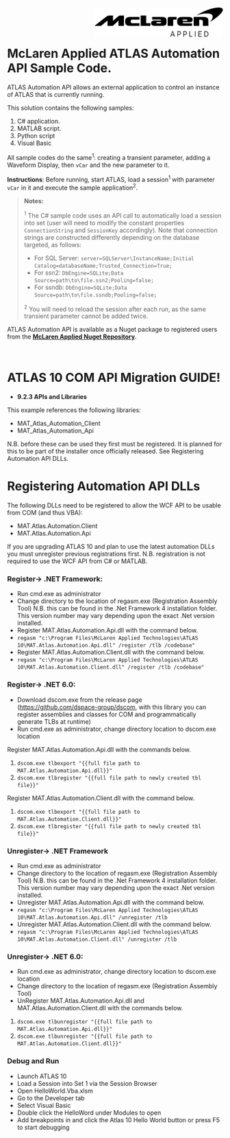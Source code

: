 <img src="/images/malogo.png" width="300" align="right" /><br><br><br>

# McLaren Applied **ATLAS Automation API Sample Code**.

ATLAS Automation API allows an external application to control an instance of ATLAS that is currently running.

This solution contains the following samples: 
1. C# application. 
2. MATLAB script.
3. Python script
4. Visual Basic

All sample codes do the same<sup>1</sup>: creating a transient parameter, adding a Waveform Display, then `vCar` and the new parameter to it. 

**Instructions**: Before running, start ATLAS, load a session<sup>1</sup> with parameter `vCar` in it and execute the sample application<sup>2</sup>. 

>**Notes:**
>
><sup>1</sup> The C\# sample code uses an API call to automatically load a session into set (user will need to modify the constant properties `ConnectionString` and `SessionKey` accordingly). Note that connection strings are constructed differently depending on the database targeted, as follows:
>  - For SQL Server: `server=SQLServer\InstanceName;Initial Catalog=databaseName;Trusted_Connection=True;`
>  - For ssn2: `DbEngine=SQLite;Data Source=path\to\file.ssn2;Pooling=false;`
>  - For ssndb: `DbEngine=SQLite;Data Source=path\to\file.ssndb;Pooling=false;`
> 
> <sup>2</sup> You will need to reload the session after each run, as the same transient parameter cannot be added twice. 

ATLAS Automation API is available as a Nuget package to registered users from the **[McLaren Applied Nuget Repository](https://github.com/mat-docs/packages)**.

<br>

# ATLAS 10 COM API Migration GUIDE!

* **9.2.3 APIs and Libraries**

This example references the following libraries:
- MAT_Atlas_Automation_Client
- MAT_Atlas_Automation_Api
  
N.B. before these can be used they first must be registered. It is planned for this to be part of the installer once officially released. See Registering Automation API DLLs.

# Registering Automation API DLLs

The following DLLs need to be registered to allow the WCF API to be usable from COM (and thus
VBA):
- MAT.Atlas.Automation.Client
- MAT.Atlas.Automation.Api

If you are upgrading ATLAS 10 and plan to use the latest automation DLLs you must unregister previous registrations first. N.B. registration is not required to use the WCF API from C# or MATLAB.
### Register-> .NET Framework:
- Run cmd.exe as administrator
- Change directory to the location of regasm.exe (Registration Assembly Tool)
N.B. this can be found in the .Net Framework 4 installation folder. This version number may
vary depending upon the exact .Net version installed.
- Register MAT.Atlas.Automation.Api.dll with the command below.
- `regasm "c:\Program Files\McLaren Applied Technologies\ATLAS 10\MAT.Atlas.Automation.Api.dll" /register /tlb /codebase"`
- Register MAT.Atlas.Automation.Client.dll with the command below.
- `regasm "c:\Program Files\McLaren Applied Technologies\ATLAS 10\MAT.Atlas.Automation.Client.dll" /register /tlb /codebase"`

### Register-> .NET 6.0:
- Download dscom.exe from the release page (https://github.com/dspace-group/dscom, with this library you can register assemblies and classes for COM and programmatically generate TLBs at runtime)
- Run cmd.exe as administrator, change directory location to  dscom.exe location

Register MAT.Atlas.Automation.Api.dll with the commands below.

 1. `dscom.exe tlbexport "{{full file path to MAT.Atlas.Automation.Api.dll}}"`
 2. `dscom.exe tlbregister "{{full file path to newly created tbl file}}"`

Register MAT.Atlas.Automation.Client.dll with the command below.

 1. `dscom.exe tlbexport "{{full file path to MAT.Atlas.Automation.Client.dll}}"`
 2. `dscom.exe tlbregister "{{full file path to newly created tbl file}}"`

### Unregister-> .NET Framework
- Run cmd.exe as administrator
- Change directory to the location of regasm.exe (Registration Assembly Tool)
N.B. this can be found in the .Net Framework 4 installation folder. This version number may
vary depending upon the exact .Net version installed.
- Unregister MAT.Atlas.Automation.Api.dll with the command below.
- `regasm "c:\Program Files\McLaren Applied Technologies\ATLAS 10\MAT.Atlas.Automation.Api.dll" /unregister /tlb`
- Unregister MAT.Atlas.Automation.Client.dll with the command below.
- `regasm "c:\Program Files\McLaren Applied Technologies\ATLAS 10\MAT.Atlas.Automation.Client.dll" /unregister /tlb`

### Unregister-> .NET 6.0:
- Run cmd.exe as administrator, change directory location to  dscom.exe location
- Change directory to the location of regasm.exe (Registration Assembly Tool)
- UnRegister MAT.Atlas.Automation.Api.dll and MAT.Atlas.Automation.Client.dll with the commands below.

 1. `dscom.exe tlbunregister "{{full file path to MAT.Atlas.Automation.Api.dll}}"`
 2. `dscom.exe tlbunregister "{{full file path to MAT.Atlas.Automation.Client.dll}}"`

### Debug and Run
- Launch ATLAS 10
- Load a Session into Set 1 via the Session Browser
- Open HelloWorld.Vba.xlsm
- Go to the Developer tab
- Select Visual Basic
- Double click the HelloWord under Modules to open
- Add breakpoints in and click the Atlas 10 Hello World button or press F5 to start debugging
